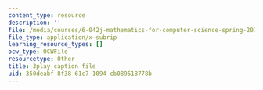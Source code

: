 ```yaml
---
content_type: resource
description: ''
file: /media/courses/6-042j-mathematics-for-computer-science-spring-2015/350deabf8f3861c71094cb089518778b_XnV8GAuAqJM.srt
file_type: application/x-subrip
learning_resource_types: []
ocw_type: OCWFile
resourcetype: Other
title: 3play caption file
uid: 350deabf-8f38-61c7-1094-cb089518778b
---
```

